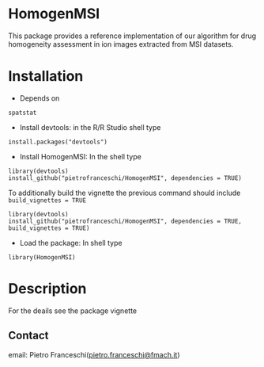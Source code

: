 # HomogenMSI
This package provides a reference implementation of our algorithm for drug homogeneity assessment in ion images extracted from MSI datasets. 

# Installation

* Depends on

```
spatstat
```
* Install devtools: in the R/R Studio shell type
```{r}
install.packages("devtools")
```

* Install HomogenMSI: In the shell type
```{r}
library(devtools)
install_github("pietrofranceschi/HomogenMSI", dependencies = TRUE) 
```
To additionally build the vignette the previous command should include `build_vignettes = TRUE`

```{r}
library(devtools)
install_github("pietrofranceschi/HomogenMSI", dependencies = TRUE, build_vignettes = TRUE) 
```

* Load the package: In shell type
```{r}
library(HomogenMSI)
```
# Description
For the deails see the package vignette

## Contact
email: Pietro Franceschi(<pietro.franceschi@fmach.it>)

